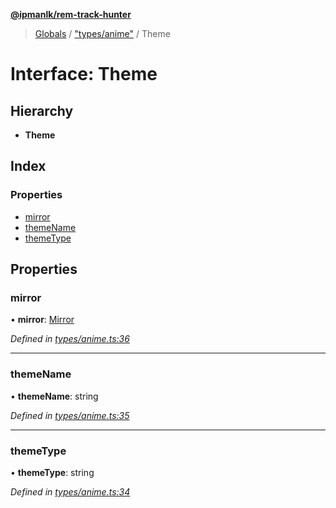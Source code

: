 **[@ipmanlk/rem-track-hunter](../README.md)**

> [Globals](../globals.md) / ["types/anime"](../modules/_types_anime_.md) / Theme

# Interface: Theme

## Hierarchy

* **Theme**

## Index

### Properties

* [mirror](_types_anime_.theme.md#mirror)
* [themeName](_types_anime_.theme.md#themename)
* [themeType](_types_anime_.theme.md#themetype)

## Properties

### mirror

•  **mirror**: [Mirror](_types_anime_.mirror.md)

*Defined in [types/anime.ts:36](https://github.com/ipmanlk/rem-track-hunter/blob/f5d0220/lib/types/anime.ts#L36)*

___

### themeName

•  **themeName**: string

*Defined in [types/anime.ts:35](https://github.com/ipmanlk/rem-track-hunter/blob/f5d0220/lib/types/anime.ts#L35)*

___

### themeType

•  **themeType**: string

*Defined in [types/anime.ts:34](https://github.com/ipmanlk/rem-track-hunter/blob/f5d0220/lib/types/anime.ts#L34)*
